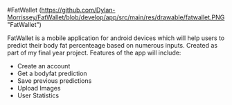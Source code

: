 #FatWallet
(https://github.com/Dylan-Morrissey/FatWallet/blob/develop/app/src/main/res/drawable/fatwallet.PNG "FatWallet")

FatWallet is a mobile application for android devices which will help users to predict their body fat percenteage based on numerous inputs. Created as part of my final year project. Features of the app will include:

* Create an account
* Get a bodyfat prediction
* Save previous predictions
* Upload Images
* User Statistics
